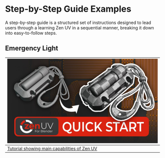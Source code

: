 # Step-by-Step Guide Examples
A step-by-step guide is a structured set of instructions designed to lead users through a learning Zen UV in a sequential manner, breaking it down into easy-to-follow steps.

## Emergency Light
| ![](img/tutorial/emergency_light/preview.jpg) |
|---|
| [Tutorial showing main capabilities of Zen UV](tutorial/emergency_light.md) |
